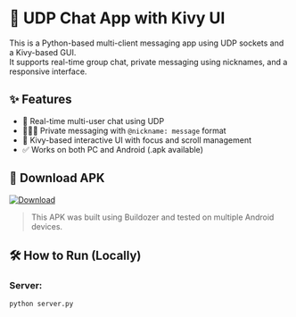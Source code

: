 # 📨 UDP Chat App with Kivy UI

This is a Python-based multi-client messaging app using UDP sockets and a Kivy-based GUI.  
It supports real-time group chat, private messaging using nicknames, and a responsive interface.

## ✨ Features

- 🔁 Real-time multi-user chat using UDP
- 🧑‍🤝‍🧑 Private messaging with `@nickname: message` format
- 💬 Kivy-based interactive UI with focus and scroll management
- ✅ Works on both PC and Android (.apk available)

## 📱 Download APK

[![Download](https://img.shields.io/badge/Download-APK-blue?style=for-the-badge&logo=android)](https://github.com/shahil020668/udp-chat-app/releases/download/release-1/chat.apk)

> This APK was built using Buildozer and tested on multiple Android devices.

## 🛠️ How to Run (Locally)

### Server:
```bash
python server.py
